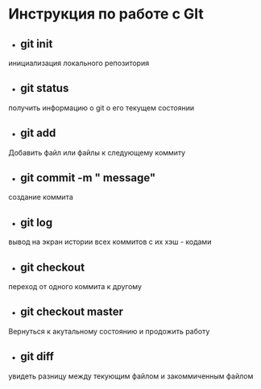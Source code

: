 # Инструкция по работе с GIt
* ## git init
инициализация локального репозитория 

* ## git status
получить информацию о git о его текущем состоянии

* ## git add
 Добавить файл или файлы к следующему коммиту 

* ## git commit -m " message"
 создание коммита 

 * ## git log 
 вывод на экран истории всех коммитов с их хэш - кодами

 * ## git checkout 
переход от одного коммита к другому 

* ## git checkout master
Вернуться к акутальному состоянию и продожить работу 

* ## git diff 
увидеть разницу между текующим файлом и закоммиченным файлом